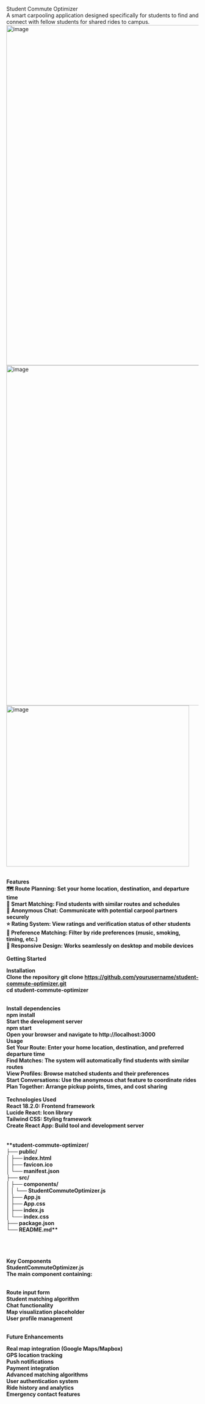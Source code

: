 Student Commute Optimizer
<br>
A smart carpooling application designed specifically for students to find and connect with fellow students for shared rides to campus.
<img width="1330" height="889" alt="image" src="https://github.com/user-attachments/assets/bf89d829-2950-4039-ad4a-7073aa4cb9b9" />
<img width="1330" height="889" alt="image" src="https://github.com/user-attachments/assets/c6773463-56cc-4104-8e55-bfa668b7aace" />
<img width="479" height="421" alt="image" src="https://github.com/user-attachments/assets/0beaf79d-e734-4ae0-97ff-90607837fdf7" />



<br>
<b>Features<b>
<br>
🗺️ Route Planning: Set your home location, destination, and departure time <br>
🤝 Smart Matching: Find students with similar routes and schedules <br>
💬 Anonymous Chat: Communicate with potential carpool partners securely <br>
⭐ Rating System: View ratings and verification status of other students <br>
🚗 Preference Matching: Filter by ride preferences (music, smoking, timing, etc.) <br>
📱 Responsive Design: Works seamlessly on desktop and mobile devices <br>

<br>
Getting Started

<b>Installation<b> <br>
Clone the repository
git clone https://github.com/yourusername/student-commute-optimizer.git <br>
   cd student-commute-optimizer

<br>
<b>Install dependencies<b> <br>
npm install

<br>
<b>Start the development server<b> <br>
npm start

<br>
Open your browser and navigate to http://localhost:3000

<br>
<b>Usage<b>
<br>
Set Your Route: Enter your home location, destination, and preferred departure time <br>
Find Matches: The system will automatically find students with similar routes <br>
View Profiles: Browse matched students and their preferences <br>
Start Conversations: Use the anonymous chat feature to coordinate rides <br>
Plan Together: Arrange pickup points, times, and cost sharing  <br>
<br>
<b>Technologies Used<b>
<br>
React 18.2.0: Frontend framework <br>
Lucide React: Icon library <br>
Tailwind CSS: Styling framework <br>
Create React App: Build tool and development server <br>
<br>
<br>
**student-commute-optimizer/ <br>
├── public/ <br>
│   ├── index.html <br>
│   ├── favicon.ico <br>
│   └── manifest.json <br>
├── src/ <br>
│   ├── components/ <br>
│   │   └── StudentCommuteOptimizer.js <br>
│   ├── App.js <br>
│   ├── App.css <br>
│   ├── index.js <br>
│   └── index.css <br>
├── package.json <br>
└── README.md** <br><br>

<br><br>
<b>Key Components<b><br>
StudentCommuteOptimizer.js<br>
The main component containing: <br><br>

Route input form<br>
Student matching algorithm<br>
Chat functionality<br>
Map visualization placeholder<br>
User profile management<br><br>

<b>Future Enhancements<b><br>

 Real map integration (Google Maps/Mapbox)<br>
 GPS location tracking<br>
 Push notifications<br>
 Payment integration<br>
 Advanced matching algorithms<br>
 User authentication system<br>
 Ride history and analytics<br>
 Emergency contact features<br>
